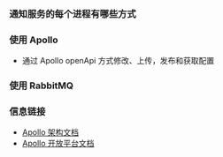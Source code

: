 ### 通知服务的每个进程有哪些方式

### 使用 Apollo
- 通过 Apollo openApi 方式修改、上传，发布和获取配置


### 使用 RabbitMQ



### 信息链接
- [Apollo 架构文档](https://www.apolloconfig.com/#/zh/design/apollo-design)
- [Apollo 开放平台文档](https://www.apolloconfig.com/#/zh/usage/apollo-open-api-platform)
